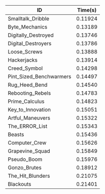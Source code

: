 |ID|Time(s)|
|-|-|
|Smalltalk_Dribble|0.11924|
|Byte_Mechanics|0.13189|
|Digitally_Destroyed|0.13746|
|Digital_Destroyers|0.13786|
|Loose_Screws|0.13888|
|Hackerjacks|0.13914|
|Creed_Symbol|0.14298|
|Pint_Sized_Benchwarmers|0.14497|
|Rug_Heed_Bend|0.14540|
|Rebooting_Rebels|0.14783|
|Prime_Calculus|0.14823|
|Key_to_Innovation|0.15051|
|Artful_Maneuvers|0.15322|
|The_ERROR_List|0.15343|
|Beasts|0.15436|
|Computer_Crew|0.15626|
|Grapevine_Squad|0.15849|
|Pseudo_Boom|0.15976|
|Gonzo_Brutes|0.18912|
|The_Hit_Blunders|0.21075|
|Blackouts|0.21401|
